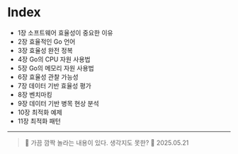 # Index


- 1장 소프트웨어 효율성이 중요한 이유
- 2장 효율적인 Go 언어
- 3장 효율성 완전 정복
- 4장 Go의 CPU 자원 사용법
- 5장 Go의 메모리 자원 사용법
- 6장 효율성 관찰 가능성
- 7장 데이터 기반 효율성 평가
- 8장 벤치마킹
- 9장 데이터 기반 병목 현상 분석
- 10장 최적화 예제
- 11장 최적화 패턴

---


> 📌 가끔 깜짝 놀라는 내용이 있다. 생각지도 못한?  📆 2025.05.21